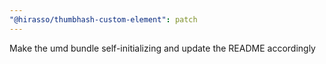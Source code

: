 ```yaml
---
"@hirasso/thumbhash-custom-element": patch
---
```


Make the umd bundle self-initializing and update the README accordingly

